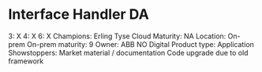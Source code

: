 # Interface Handler DA

3: X
 4: X
 6: X
Champions: Erling Tyse
Cloud Maturity: NA
Location: On-prem
On-prem maturity: 9
Owner: ABB NO Digital
Product type: Application
Showstoppers: Market material / documentation Code upgrade due to old framework